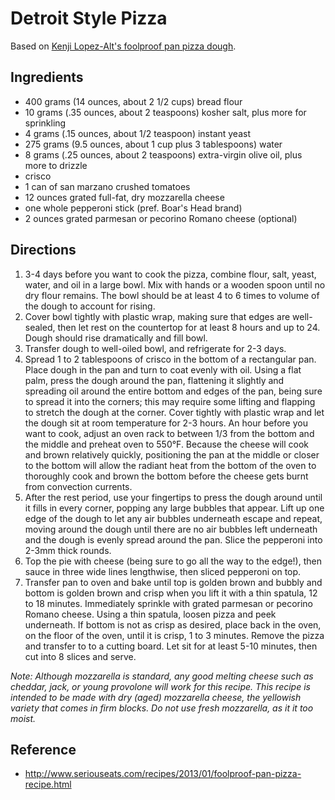 # Detroit Style Pizza

Based on [Kenji Lopez-Alt's foolproof pan pizza dough](http://www.seriouseats.com/recipes/2013/01/foolproof-pan-pizza-recipe.html).

## Ingredients
* 400 grams (14 ounces, about 2 1/2 cups) bread flour
* 10 grams (.35 ounces, about 2 teaspoons) kosher salt, plus more for sprinkling
* 4 grams (.15 ounces, about 1/2 teaspoon) instant yeast
* 275 grams (9.5 ounces, about 1 cup plus 3 tablespoons) water
* 8 grams (.25 ounces, about 2 teaspoons) extra-virgin olive oil, plus more to drizzle
* crisco
* 1 can of san marzano crushed tomatoes
* 12 ounces grated full-fat, dry mozzarella cheese
* one whole pepperoni stick (pref. Boar's Head brand)
* 2 ounces grated parmesan or pecorino Romano cheese (optional)

## Directions
1. 3-4 days before you want to cook the pizza, combine flour, salt, yeast, water, and oil in a large bowl. Mix with hands or a wooden spoon until no dry flour remains. The bowl should be at least 4 to 6 times to volume of the dough to account for rising.
2. Cover bowl tightly with plastic wrap, making sure that edges are well-sealed, then let rest on the countertop for at least 8 hours and up to 24. Dough should rise dramatically and fill bowl.
3. Transfer dough to well-oiled bowl, and refrigerate for 2-3 days.
4. Spread 1 to 2 tablespoons of crisco in the bottom of a rectangular pan. Place dough in the pan and turn to coat evenly with oil. Using a flat palm, press the dough around the pan, flattening it slightly and spreading oil around the entire bottom and edges of the pan, being sure to spread it into the corners; this may require some lifting and flapping to stretch the dough at the corner. Cover tightly with plastic wrap and let the dough sit at room temperature for 2-3 hours. An hour before you want to cook, adjust an oven rack to between 1/3 from the bottom and the middle and preheat oven to 550°F. Because the cheese will cook and brown relatively quickly, positioning the pan at the middle or closer to the bottom will allow the radiant heat from the bottom of the oven to thoroughly cook and brown the bottom before the cheese gets burnt from convection currents.
5. After the rest period, use your fingertips to press the dough around until it fills in every corner, popping any large bubbles that appear. Lift up one edge of the dough to let any air bubbles underneath escape and repeat, moving around the dough until there are no air bubbles left underneath and the dough is evenly spread around the pan. Slice the pepperoni into 2-3mm thick rounds.
6. Top the pie with cheese (being sure to go all the way to the edge!), then sauce in three wide lines lengthwise, then sliced pepperoni on top. 
7. Transfer pan to oven and bake until top is golden brown and bubbly and bottom is golden brown and crisp when you lift it with a thin spatula, 12 to 18 minutes. Immediately sprinkle with grated parmesan or pecorino Romano cheese. Using a thin spatula, loosen pizza and peek underneath. If bottom is not as crisp as desired, place back in the oven, on the floor of the oven, until it is crisp, 1 to 3 minutes. Remove the pizza and transfer to to a cutting board. Let sit for at least 5-10 minutes, then cut into 8 slices and serve.

*Note: Although mozzarella is standard, any good melting cheese such as cheddar, jack, or young provolone will work for this recipe. This recipe is intended to be made with dry (aged) mozzarella cheese, the yellowish variety that comes in firm blocks. Do not use fresh mozzarella, as it it too moist.*

## Reference
* http://www.seriouseats.com/recipes/2013/01/foolproof-pan-pizza-recipe.html
